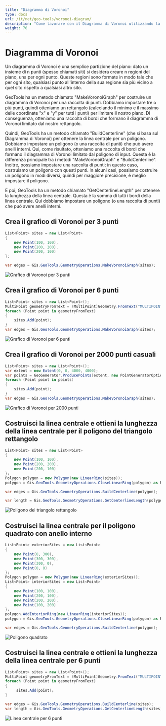 ```yaml
---
title: "Diagramma di Voronoi"
type: docs
url: /it/net/geo-tools/voronoi-diagram/
description: "Come lavorare con il Diagramma di Voronoi utilizzando la libreria Aspose.GIS"
weight: 70
---
```


# Diagramma di Voronoi

Un diagramma di Voronoi è una semplice partizione del piano: dato un insieme di n punti (spesso chiamati siti) si desidera creare n regioni del piano, una per ogni punto. Queste regioni sono formate in modo tale che per ogni sito, qualsiasi punto all'interno della sua regione sia più vicino a quel sito rispetto a qualsiasi altro sito.

GeoTools ha un metodo chiamato "MakeVoronoiGraph" per costruire un diagramma di Voronoi per una raccolta di punti. Dobbiamo impostare tre o più punti, quindi otteniamo un rettangolo (calcolando il minimo e il massimo delle coordinate "x" e "y" per tutti i punti) per limitare il nostro piano. Di conseguenza, otteniamo una raccolta di bordi che formano il diagramma di Voronoi limitato dal nostro rettangolo.

Quindi, GeoTools ha un metodo chiamato "BuildCenterline" (che si basa sul Diagramma di Voronoi) per ottenere la linea centrale per un poligono. Dobbiamo impostare un poligono (o una raccolta di punti) che può avere anelli interni. Qui, come risultato, otteniamo una raccolta di bordi che formano il diagramma di Voronoi limitato dal poligono di input. Questa è la differenza principale tra i metodi "MakeVoronoiGraph" e "BuildCenterline". Inoltre, possiamo impostare una raccolta di punti; in questo caso, costruiamo un poligono con questi punti. In alcuni casi, possiamo costruire un poligono in modi diversi, quindi per maggiore precisione, è meglio impostare il poligono.

E poi, GeoTools ha un metodo chiamato "GetCenterlineLength" per ottenere la lunghezza della linea centrale. Questa è la somma di tutti i bordi della linea centrale. Qui dobbiamo impostare un poligono (o una raccolta di punti) che può avere anelli interni.

## Crea il grafico di Voronoi per 3 punti

```csharp
List<Point> sites = new List<Point>
{
    new Point(100, 100),
    new Point(200, 200),
    new Point(200, 100)
};

var edges = Gis.GeoTools.GeometryOperations.MakeVoronoiGraph(sites);
```
![Grafico di Voronoi per 3 punti](rightTriangle.map.png)

## Crea il grafico di Voronoi per 6 punti

```csharp
List<Point> sites = new List<Point>();
MultiPoint geometryFromText = (MultiPoint)Geometry.FromText("MULTIPOINT ((320 170), (366 246), (530 230), (530 300), (455 277), (490 160))");
foreach (Point point in geometryFromText)
{
    sites.Add(point);
}
var edges = Gis.GeoTools.GeometryOperations.MakeVoronoiGraph(sites);
```
![Grafico di Voronoi per 6 punti](test3.map.png)

## Crea il grafico di Voronoi per 2000 punti casuali

```csharp
List<Point> sites = new List<Point>();
var extent = new Extent(0, 0, 4000, 4000);
var points = GeoGenerator.ProducePoints(extent, new PointGeneratorOptions{ Count = 2000, Seed = 1 });
foreach (Point point in points)
{ 
    sites.Add(point);
}
var edges = Gis.GeoTools.GeometryOperations.MakeVoronoiGraph(sites);
```
![Grafico di Voronoi per 2000 punti](test8.map.png)

## Costruisci la linea centrale e ottieni la lunghezza della linea centrale per il poligono del triangolo rettangolo

```csharp
List<Point> sites = new List<Point>
{
    new Point(100, 100),
    new Point(200, 200),
    new Point(200, 100)
};
Polygon polygon = new Polygon(new LinearRing(sites));
polygon = Gis.GeoTools.GeometryOperations.CloseLinearRing(polygon) as Polygon;

var edges = Gis.GeoTools.GeometryOperations.BuildCenterline(polygon);

var length = Gis.GeoTools.GeometryOperations.GetCenterlineLength(polygon);
```
![Poligono del triangolo rettangolo](rightTriangle_p.map.png)

## Costruisci la linea centrale per il poligono quadrato con anello interno

```csharp
List<Point> exteriorSites = new List<Point>
{
    new Point(0, 300),
    new Point(300, 300),
    new Point(300, 0),
    new Point(0, 0)
};
Polygon polygon = new Polygon(new LinearRing(exteriorSites));
List<Point> interiorSites = new List<Point>
{
    new Point(100, 100),
    new Point(200, 100),
    new Point(200, 200),
    new Point(100, 200)
};
polygon.AddInteriorRing(new LinearRing(interiorSites));
polygon = Gis.GeoTools.GeometryOperations.CloseLinearRing(polygon) as Polygon;

var edges = Gis.GeoTools.GeometryOperations.BuildCenterline(polygon);
```
![Poligono quadrato](square_p_2.map.png)

## Costruisci la linea centrale e ottieni la lunghezza della linea centrale per 6 punti

```csharp
List<Point> sites = new List<Point>();
MultiPoint geometryFromText = (MultiPoint)Geometry.FromText("MULTIPOINT ((320 170), (366 246), (530 230), (530 300), (455 277), (490 160))");
foreach (Point point in geometryFromText)
{
     sites.Add(point);
}

var edges = Gis.GeoTools.GeometryOperations.BuildCenterline(sites);
var length = Gis.GeoTools.GeometryOperations.GetCenterlineLength(sites);
```
![Linea centrale per 6 punti](test3_c.map.png)
